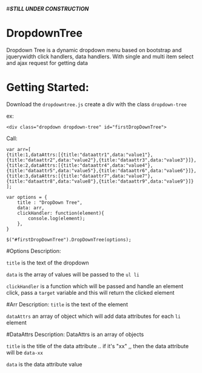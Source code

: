 #***STILL UNDER CONSTRUCTION***
# DropdownTree
Dropdown Tree is a dynamic dropdown menu based on bootstrap and jquerywidth click handlers, data handlers. With single and multi item select and ajax request for getting data

# Getting Started:
Download the `dropdowntree.js`
create a div with the class `dropdown-tree`

ex:

`<div class="dropdown dropdown-tree" id="firstDropDownTree">`

Call:

    var arr=[
    {title:1,dataAttrs:[{title:"dataattr1",data:"value1"},{title:"dataattr2",data:"value2"},{title:"dataattr3",data:"value3"}]},
    {title:2,dataAttrs:[{title:"dataattr4",data:"value4"},{title:"dataattr5",data:"value5"},{title:"dataattr6",data:"value6"}]},
    {title:3,dataAttrs:[{title:"dataattr7",data:"value7"},{title:"dataattr8",data:"value8"},{title:"dataattr9",data:"value9"}]}
    ];
    
    var options = {
	    title : "DropDown Tree",
	    data: arr,
	    clickHandler: function(element){
		    console.log(element);
	    },
    }

    $("#firstDropDownTree").DropDownTree(options);
    
#Options Description:

`title` is the text of the dropdown

`data` is the array of values will be passed to the `ul li`

`clickHandler` is a function which will be passed and handle an element click, pass a `target` variable and this will return the clicked element


#Arr Description:
`title` is the text of the element

`dataAttrs` an array of object which will add data attributes for each `li` element


#DataAttrs Description:
DataAttrs is an array of objects

`title` is the title of the data attribute .. if it's "xx" ,, then the data attribute will be `data-xx`

`data` is the data attribute value
